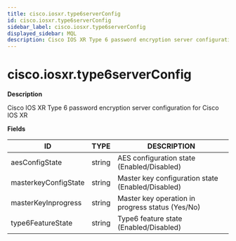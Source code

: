 ```yaml
---
title: cisco.iosxr.type6serverConfig
id: cisco.iosxr.type6serverConfig
sidebar_label: cisco.iosxr.type6serverConfig
displayed_sidebar: MQL
description: Cisco IOS XR Type 6 password encryption server configuration for Cisco IOS XR
---
```


# cisco.iosxr.type6serverConfig

**Description**

Cisco IOS XR Type 6 password encryption server configuration for Cisco IOS XR

**Fields**

| ID                   | TYPE   | DESCRIPTION                                       |
| -------------------- | ------ | ------------------------------------------------- |
| aesConfigState       | string | AES configuration state (Enabled/Disabled)        |
| masterkeyConfigState | string | Master key configuration state (Enabled/Disabled) |
| masterKeyInprogress  | string | Master key operation in progress status (Yes/No)  |
| type6FeatureState    | string | Type6 feature state (Enabled/Disabled)            |
